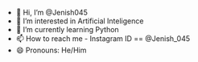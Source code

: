 - 👋 Hi, I’m @Jenish045
- 👀 I’m interested in Artificial Inteligence
- 🌱 I’m currently learning Python 
- 📫 How to reach me - Instagram ID == @Jenish_045
- 😄 Pronouns: He/Him

<!---
Jenish045/Jenish045 is a ✨ special ✨ repository because its `README.md` (this file) appears on your GitHub profile.
You can click the Preview link to take a look at your changes.
--->
